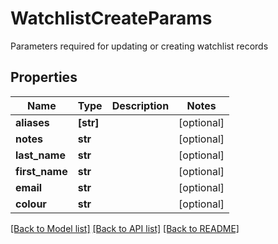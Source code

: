 # WatchlistCreateParams

Parameters required for updating or creating watchlist records

## Properties
Name | Type | Description | Notes
------------ | ------------- | ------------- | -------------
**aliases** | **[str]** |  | [optional] 
**notes** | **str** |  | [optional] 
**last_name** | **str** |  | [optional] 
**first_name** | **str** |  | [optional] 
**email** | **str** |  | [optional] 
**colour** | **str** |  | [optional] 

[[Back to Model list]](../README.md#documentation-for-models) [[Back to API list]](../README.md#documentation-for-api-endpoints) [[Back to README]](../README.md)


